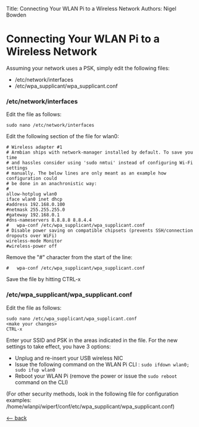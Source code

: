 Title: Connecting Your WLAN Pi to a Wireless Network
Authors: Nigel Bowden

# Connecting Your WLAN Pi to a Wireless Network

Assuming your network uses a PSK, simply edit the following files:

- /etc/network/interfaces
- /etc/wpa_supplicant/wpa_supplicant.conf


### /etc/network/interfaces 

Edit the file as follows:

```
sudo nano /etc/network/interfaces
```

Edit the following section of the file for wlan0:

```
# Wireless adapter #1
# Armbian ships with network-manager installed by default. To save you time
# and hassles consider using 'sudo nmtui' instead of configuring Wi-Fi settings
# manually. The below lines are only meant as an example how configuration could
# be done in an anachronistic way:
#
allow-hotplug wlan0
iface wlan0 inet dhcp
#address 192.168.0.100
#netmask 255.255.255.0
#gateway 192.168.0.1
#dns-nameservers 8.8.8.8 8.8.4.4
#   wpa-conf /etc/wpa_supplicant/wpa_supplicant.conf
# Disable power saving on compatible chipsets (prevents SSH/connection dropouts over WiFi)
wireless-mode Monitor
#wireless-power off
```

Remove the "#" character from the start of the line:

```
#   wpa-conf /etc/wpa_supplicant/wpa_supplicant.conf
```

Save the file by hitting CTRL-x

### /etc/wpa_supplicant/wpa_supplicant.conf

Edit the file as follows:

```
sudo nano /etc/wpa_supplicant/wpa_supplicant.conf
<make your changes>
CTRL-x
```
Enter your SSID and PSK in the areas indicated in the file. For the new settings to take effect, you have 3 options:

* Unplug and re-insert your USB wireless NIC
* Issue the following command on the WLAN Pi CLI : ```sudo ifdown wlan0; sudo ifup wlan0```
* Reboot your WLAN Pi (remove the power or issue the ```sudo reboot``` command on the CLI) 

(For other security methods, look in the following file for configuration examples: /home/wlanpi/wiperf/conf/etc/wpa_supplicant/wpa_supplicant.conf)



[<-- back][back]

<!-- Link list -->
[back]: index.md